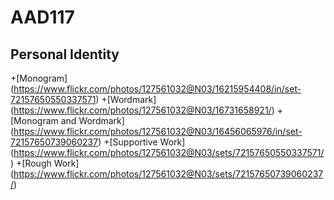 # AAD117

Personal Identity
--------------------
+[Monogram] (https://www.flickr.com/photos/127561032@N03/16215954408/in/set-72157650550337571)
+[Wordmark] (https://www.flickr.com/photos/127561032@N03/16731658921/)
+[Monogram and Wordmark] (https://www.flickr.com/photos/127561032@N03/16456065976/in/set-72157650739060237)
+[Supportive Work] (https://www.flickr.com/photos/127561032@N03/sets/72157650550337571/)
+[Rough Work] (https://www.flickr.com/photos/127561032@N03/sets/72157650739060237/)

